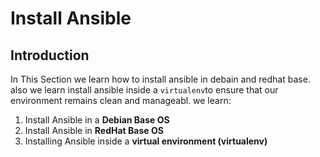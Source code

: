 # Install Ansible

## Introduction
In This Section we learn how to install ansible in debain and redhat base. also we learn install ansible inside a `virtualenv`to ensure that our environment remains clean and manageabl.
we learn:
1. Install Ansible in a **Debian Base OS**
2. Install Ansible in **RedHat Base OS**
3. Installing Ansible inside a **virtual environment (virtualenv)**

